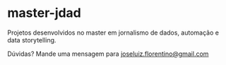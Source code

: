 # master-jdad
Projetos desenvolvidos no master em jornalismo de dados, automação e data storytelling. 

Dúvidas? Mande uma mensagem para joseluiz.florentino@gmail.com
